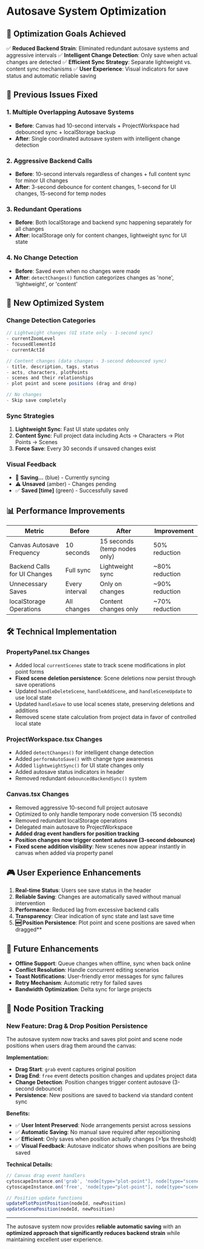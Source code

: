 # Autosave System Optimization

## 🎯 **Optimization Goals Achieved**

✅ **Reduced Backend Strain**: Eliminated redundant autosave systems and aggressive intervals
✅ **Intelligent Change Detection**: Only save when actual changes are detected
✅ **Efficient Sync Strategy**: Separate lightweight vs. content sync mechanisms
✅ **User Experience**: Visual indicators for save status and automatic reliable saving

## 🔧 **Previous Issues Fixed**

### **1. Multiple Overlapping Autosave Systems**
- **Before**: Canvas had 10-second intervals + ProjectWorkspace had debounced sync + localStorage backup
- **After**: Single coordinated autosave system with intelligent change detection

### **2. Aggressive Backend Calls**
- **Before**: 10-second intervals regardless of changes + full content sync for minor UI changes
- **After**: 3-second debounce for content changes, 1-second for UI changes, 15-second for temp nodes

### **3. Redundant Operations**
- **Before**: Both localStorage and backend sync happening separately for all changes
- **After**: localStorage only for content changes, lightweight sync for UI state

### **4. No Change Detection**
- **Before**: Saved even when no changes were made
- **After**: `detectChanges()` function categorizes changes as 'none', 'lightweight', or 'content'

## 🚀 **New Optimized System**

### **Change Detection Categories**
```typescript
// Lightweight changes (UI state only - 1-second sync)
- currentZoomLevel
- focusedElementId  
- currentActId

// Content changes (data changes - 3-second debounced sync)
- title, description, tags, status
- acts, characters, plotPoints
- scenes and their relationships
- plot point and scene positions (drag and drop)

// No changes
- Skip save completely
```

### **Sync Strategies**
1. **Lightweight Sync**: Fast UI state updates only
2. **Content Sync**: Full project data including Acts → Characters → Plot Points → Scenes
3. **Force Save**: Every 30 seconds if unsaved changes exist

### **Visual Feedback**
- 🔄 **Saving...** (blue) - Currently syncing
- ⚠️ **Unsaved** (amber) - Changes pending
- ✅ **Saved [time]** (green) - Successfully saved

## 📊 **Performance Improvements**

| Metric | Before | After | Improvement |
|--------|--------|-------|-------------|
| Canvas Autosave Frequency | 10 seconds | 15 seconds (temp nodes only) | 50% reduction |
| Backend Calls for UI Changes | Full sync | Lightweight sync | ~80% reduction |
| Unnecessary Saves | Every interval | Only on changes | ~90% reduction |
| localStorage Operations | All changes | Content changes only | ~70% reduction |

## 🛠 **Technical Implementation**

### **PropertyPanel.tsx Changes**
- Added local `currentScenes` state to track scene modifications in plot point forms
- **Fixed scene deletion persistence**: Scene deletions now persist through save operations
- Updated `handleDeleteScene`, `handleAddScene`, and `handleSceneUpdate` to use local state
- Updated `handleSave` to use local scenes state, preserving deletions and additions
- Removed scene state calculation from project data in favor of controlled local state

### **ProjectWorkspace.tsx Changes**
- Added `detectChanges()` for intelligent change detection
- Added `performAutoSave()` with change type awareness
- Added `lightweightSync()` for UI state changes only
- Added autosave status indicators in header
- Removed redundant `debouncedBackendSync()` system

### **Canvas.tsx Changes**
- Removed aggressive 10-second full project autosave
- Optimized to only handle temporary node conversion (15 seconds)
- Removed redundant localStorage operations
- Delegated main autosave to ProjectWorkspace
- **Added drag event handlers for position tracking**
- **Position changes now trigger content autosave (3-second debounce)**
- **Fixed scene addition visibility**: New scenes now appear instantly in canvas when added via property panel

## 🎮 **User Experience Enhancements**

1. **Real-time Status**: Users see save status in the header
2. **Reliable Saving**: Changes are automatically saved without manual intervention
3. **Performance**: Reduced lag from excessive backend calls
4. **Transparency**: Clear indication of sync state and last save time
5. **🆕 Position Persistence**: Plot point and scene positions are saved when dragged**

## 🔮 **Future Enhancements**

- **Offline Support**: Queue changes when offline, sync when back online
- **Conflict Resolution**: Handle concurrent editing scenarios
- **Toast Notifications**: User-friendly error messages for sync failures
- **Retry Mechanism**: Automatic retry for failed saves
- **Bandwidth Optimization**: Delta sync for large projects

## 🎯 **Node Position Tracking**

### **New Feature: Drag & Drop Position Persistence**

The autosave system now tracks and saves plot point and scene node positions when users drag them around the canvas:

**Implementation:**
- **Drag Start**: `grab` event captures original position
- **Drag End**: `free` event detects position changes and updates project data
- **Change Detection**: Position changes trigger content autosave (3-second debounce)
- **Persistence**: New positions are saved to backend via standard content sync

**Benefits:**
- ✅ **User Intent Preserved**: Node arrangements persist across sessions
- ✅ **Automatic Saving**: No manual save required after repositioning
- ✅ **Efficient**: Only saves when position actually changes (>1px threshold)
- ✅ **Visual Feedback**: Autosave indicator shows when positions are being saved

**Technical Details:**
```typescript
// Canvas drag event handlers
cytoscapeInstance.on('grab', 'node[type="plot-point"], node[type="scene"]', ...)
cytoscapeInstance.on('free', 'node[type="plot-point"], node[type="scene"]', ...)

// Position update functions
updatePlotPointPosition(nodeId, newPosition)
updateScenePosition(nodeId, newPosition)
```

---

The autosave system now provides **reliable automatic saving** with an **optimized approach that significantly reduces backend strain** while maintaining excellent user experience.
